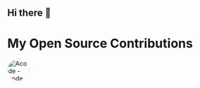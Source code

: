 ## Hi there 👋

<!--
**ByteJoseph/ByteJoseph** is a ✨ _special_ ✨ repository because its `README.md` (this file) appears on your GitHub profile.

Here are some ideas to get you started:

- 🔭 I’m currently working on ...
- 🌱 I’m currently learning ...
- 👯 I’m looking to collaborate on ...
- 🤔 I’m looking for help with ...
- 💬 Ask me about ...
- 📫 How to reach me: ...
- 😄 Pronouns: ...
- ⚡ Fun fact: ...
-->
# My Open Source Contributions
<a href="https://play.google.com/store/apps/details?id=com.foxdebug.acodefree&hl=en_US" target="_blank"><img style="border-radius: 100px;" width="50" height="50" alt="Acode - code editor | FOSS"  src="https://acode.app/logo.svg"></a>
